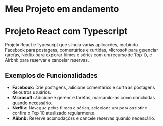 # Meu Projeto em andamento

# Projeto React com Typescript

Projeto React e Typescript que simula várias aplicações, incluindo Facebook para postagens, comentários e curtidas, Microsoft para gerenciar tarefas, Netflix para explorar filmes e séries com um recurso de Top 10, e Airbnb para reservar e cancelar reservas.

## Exemplos de Funcionalidades

- **Facebook:** Crie postagens, adicione comentários e curta as postagens de outros usuários.
- **Microsoft:** Adicione e gerencie tarefas, marcando-as como concluídas quando necessário.
- **Netflix:** Navegue pelos filmes e séries, selecione um para assistir e confira o Top 10 atualizado regularmente.
- **Airbnb:** Reserve acomodações e cancele reservas quando necessário.
